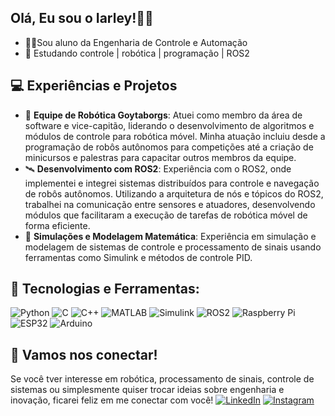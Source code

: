 ## Olá, Eu sou o Iarley!👋🏼
- 👨‍🎓Sou aluno da Engenharia de Controle e Automação
- 🔭  Estudando controle | robótica | programação | ROS2

## 💻 Experiências e Projetos
- 🤖 **Equipe de Robótica Goytaborgs**: Atuei como membro da área de software e vice-capitão, liderando o desenvolvimento de algoritmos e módulos de controle para robótica móvel. Minha atuação incluiu desde a programação de robôs autônomos para competições até a criação de minicursos e palestras para capacitar outros membros da equipe.
- 🛰️ **Desenvolvimento com ROS2**: Experiência com o ROS2, onde implementei e integrei sistemas distribuídos para controle e navegação de robôs autônomos. Utilizando a arquitetura de nós e tópicos do ROS2, trabalhei na comunicação entre sensores e atuadores, desenvolvendo módulos que facilitaram a execução de tarefas de robótica móvel de forma eficiente.
- 📐 **Simulações e Modelagem Matemática**: Experiência em simulação e modelagem de sistemas de controle e processamento de sinais usando ferramentas como Simulink e métodos de controle PID.

## 🧰 Tecnologias e Ferramentas:
![Python](https://img.shields.io/badge/-Python-333333?style=flat&logo=python)
![C](https://img.shields.io/badge/-C-333333?style=flat&logo=c)
![C++](https://img.shields.io/badge/-C++-333333?style=flat&logo=cplusplus)
![MATLAB](https://img.shields.io/badge/-MATLAB-333333?style=flat&logo=mathworks)
![Simulink](https://img.shields.io/badge/-Simulink-333333?style=flat&logo=mathworks)
![ROS2](https://img.shields.io/badge/-ROS2-333333?style=flat&logo=ros)
![Raspberry Pi](https://img.shields.io/badge/-RaspberryPi-333333?style=flat&logo=raspberrypi)
![ESP32](https://img.shields.io/badge/-ESP32-333333?style=flat&logo=espressif)
![Arduino](https://img.shields.io/badge/-Arduino-333333?style=flat&logo=arduino)

## 🤝 Vamos nos conectar!
Se você tver interesse em robótica, processamento de sinais, controle de sistemas ou simplesmente quiser trocar ideias sobre engenharia e inovação, ficarei feliz em me conectar com você!
[![LinkedIn](https://img.shields.io/badge/LinkedIn-0077B5?style=flat&logo=linkedin&logoColor=white)](https://www.linkedin.com/in/iarley-santos-678345168/)
[![Instagram](https://img.shields.io/badge/Instagram-E4405F?style=flat&logo=instagram&logoColor=white)](https://www.instagram.com/iarley_santos/)
